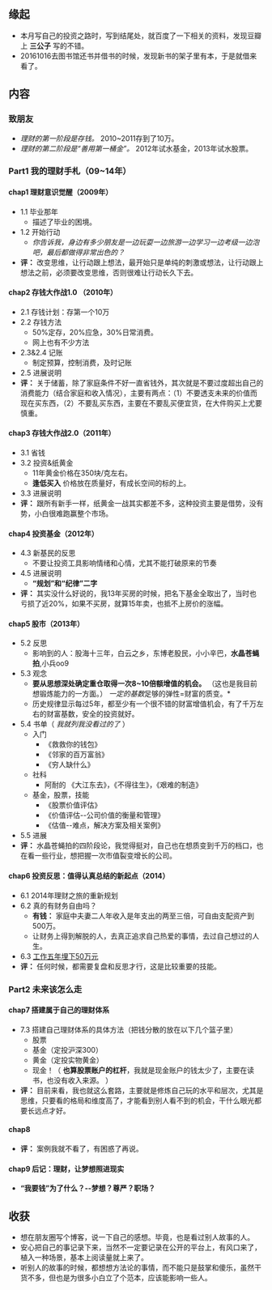 ##  缘起
+ 本月写自己的投资之路时，写到结尾处，就百度了一下相关的资料，发现豆瓣上 **三公子** 写的不错。
+ 20161016去图书馆还书并借书的时候，发现新书的架子里有本，于是就借来看了。

##  内容
###  致朋友
+ *理财的第一阶段是存钱。* 2010~2011存到了10万。
+ *理财的第二阶段是“善用第一桶金”。* 2012年试水基金，2013年试水股票。

###  Part1 我的理财手札（09~14年）
####  chap1 理财意识觉醒（2009年）
+ 1.1 毕业那年
    + 描述了毕业的困境。 
+ 1.2 开始行动
    + *你告诉我，身边有多少朋友是一边玩耍一边旅游一边学习一边考级一边泡吧，最后都做得非常出色的？*
+ **评：** 改变思维，让行动跟上想法，最开始只是单纯的刺激或想法，让行动跟上想法之前，必须要改变思维，否则很难让行动长久下去。

####  chap2 存钱大作战1.0 （2010年）
+ 2.1 存钱计划：存第一个10万
+ 2.2 存钱方法
    + 50%定存，20%应急，30%日常消费。
    + 网上也有不少方法
+ 2.3&2.4 记账
    + 制定预算，控制消费，及时记账
+ 2.5 进展说明
+ **评：** 关于储蓄，除了家庭条件不好一直省钱外，其次就是不要过度超出自己的消费能力（结合家庭和收入情况），主要有两点：（1）不要透支未来的价值而现在买东西，（2）不要乱买东西，主要在不要乱买便宜货，在大件购买上尤要慎重。

####  chap3 存钱大作战2.0（2011年）
+ 3.1 省钱
+ 3.2 投资&纸黄金
    + 11年黄金价格在350块/克左右。
    + **逢低买入** 价格放在质量好，有成长空间的标的上。
+ 3.3 进展说明
+ **评：** 跟所有新手一样，纸黄金一战其实都差不多，这种投资主要是借势，没有势，小白很难跑赢整个市场。

####  chap4 投资基金（2012年）
+ 4.3 新基民的反思
    + 不要让投资工具影响情绪和心情，尤其不能打破原来的节奏
+ 4.5 进展说明
    + **“规划”和“纪律”二字**
+ **评：** 其实没什么好说的，我13年买房的时候，把名下基金全取出了，当时也亏损了近20%，如果不买房，就算15年卖，也抵不上房价的涨幅。

####  chap5 股市（2013年）
+ 5.2 反思
    + 影响到的人：股海十三年，白云之乡，东博老股民，小小辛巴，**水晶苍蝇拍**,小兵oo9
+ 5.3 观念
    + **要从思想深处确定重仓取得一次8~10倍额增值的机会。** （这也是我目前想锻炼能力的一方面。） *一定的基数*足够的弹性=财富的质变。*
    + 历史规律显示每过5年，都至少有一个很不错的财富增值机会，有了千万左右的财富基数，安全的投资就好。
+ 5.4 书单（ *我就列我没看过的了* ）
    + 入门
        + 《救救你的钱包》
        + 《邻家的百万富翁》
        + 《穷人缺什么》
    + 社科
        + 阿耐的 《大江东去》，《不得往生》，《艰难的制造》
    + 基金，股票，技能
        + 《股票价值评估》
        + 《价值评估--公司价值的衡量和管理》
        + 《估值--难点，解决方案及相关案例》
+ 5.5 进展
+ **评：** 水晶苍蝇拍的四阶段论，我觉得挺对，自己也在想质变到千万的档口，也在看一些行业，想把握一次市值裂变增长的公司。

####  chap6 投资反思：值得认真总结的新起点（2014）
+ 6.1 2014年理财之旅的重新规划
+ 6.2 真的有财务自由吗？
    + **有钱：** 家庭中夫妻二人年收入是年支出的两至三倍，可自由支配资产到500万。
    + 让财务上得到解脱的人，去真正追求自己热爱的事情，去过自己想过的人生。
+ 6.3 [工作五年埋下50万元](https://www.douban.com/note/476102546/)
+ **评：** 任何时候，都需要复盘和反思才行，这是比较重要的技能。

###  Part2 未来该怎么走  
####  chap7 搭建属于自己的理财体系
+ 7.3 搭建自己理财体系的具体方法（把钱分散的放在以下几个篮子里）
	+ 股票
	+ 基金（定投沪深300）
	+ 黄金（定投实物黄金）
	+ 现金！（ **也算股票账户的杠杆**，我就是现金账户的钱太少了，主要在读书，也没有收入来源。 ）
+ **评：** 目前来看，我也就这么套路，主要就是修炼自己玩的水平和层次，尤其是思维，只要看的格局和维度高了，才能看到别人看不到的机会，干什么眼光都要长远点才好。

####  chap8 
+ **评：** 案例我就不看了，有困惑了再说。

####  chap9 后记：理财，让梦想照进现实
+ **“我要钱”为了什么？--梦想？尊严？职场？**

##  收获
+ 想在朋友圈写个博客，说一下自己的感想。毕竟，也是看过别人故事的人。
+ 安心把自己的事记录下来，当然不一定要记录在公开的平台上，有风口来了，植入一种场景，基本上阅读量就上来了。
+ 听别人的故事的时候，都想想方法论的事情，而不能只是鼓掌和傻乐，虽然干货不多，但也是为很多小白立了个范本，应该能影响一些人。